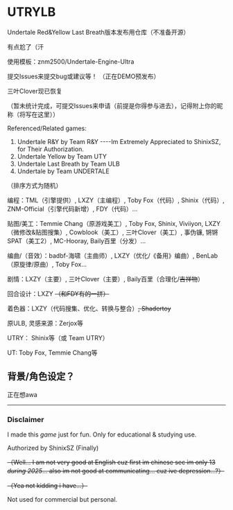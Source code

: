 # UTRYLB
Undertale Red&amp;Yellow Last Breath版本发布用仓库（不准备开源）

有点尬了（汗

使用模板：znm2500/Undertale-Engine-Ultra

提交Issues来提交bug或建议等！
（正在DEMO预发布）

三叶Clover现已恢复

（暂未统计完成，可提交Issues来申请（前提是你得参与进去），记得附上你的昵称（将写在这里））

Referenced/Related games:
1. Undertale R&Y by Team R&Y ----Im Extremely Appreciated to ShinixSZ, for Their Authorization.
2. Undertale Yellow by Team UTY
3. Undertale Last Breath by Team ULB
4. Undertale by Team UNDERTALE

（排序方式为随机）

编程：TML（引擎提供）, LXZY（主编程）, Toby Fox（代码）, Shinix（代码）, ZNM-Official（引擎代码新增）, FDY（代码）...

贴图/美工：Temmie Chang（原游戏美工）, Toby Fox, Shinix, Viviiyon, LXZY（微修改&贴图搜集）, Cowblook（美工）,  三叶Clover（美工）, 事伪镰, 锵锵SPAT（美工2）, MC-Hooray, Baily百里（分发）...

编曲/（音效）：badbf-海啸（主曲师）, LXZY（优化/《备用》编曲）, BenLab（原旋律/原曲）, Toby Fox...

剧情：LXZY（主要）, 三叶Clover（主要）, Baily百里（合理化/~~吉祥物~~）

回合设计：LXZY ~~（和FDY有的一拼）~~

着色器：LXZY（代码搜集、优化、转换与整合）~~, Shadertoy~~

原ULB, 灵感来源：Zerjox等

UTRY： Shinix等（或 Team UTRY）

UT: Toby Fox, Temmie Chang等

## 背景/角色设定？

正在想awa

---

### Disclaimer
I made this *game* just for fun. Only for educational & studying use.

Authorized by ShinixSZ (Finally)

~~（Well... I am not very good at English cuz first im chinese sec im only 13 *during 2025*... also im not good at communicating... cuz ive depression...?）~~

~~（Yea not kidding i have...）~~

Not used for commercial but personal.
